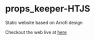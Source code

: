 # props_keeper-HTJS
Static website based on Arrofi design

Checkout the web live at [here](https://drdhemm.github.io/props_keeper-HTJS/)
